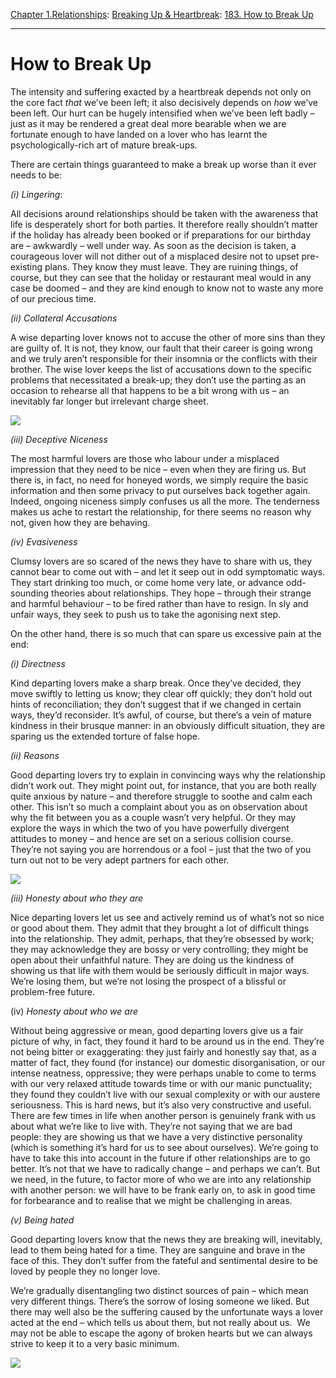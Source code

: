 [Chapter 1.Relationships](https://www.theschooloflife.com/thebookoflife/category/relationships/): [Breaking Up & Heartbreak](https://www.theschooloflife.com/thebookoflife/category/relationships/breaking-up-heartbreak/): [183. How to Break Up](https://www.theschooloflife.com/thebookoflife/how-to-break-up/)

* * *

# How to Break Up

The intensity and suffering exacted by a heartbreak depends not only on the core fact _that_ we’ve been left; it also decisively depends on _how_ we’ve been left. Our hurt can be hugely intensified when we’ve been left badly – just as it may be rendered a great deal more bearable when we are fortunate enough to have landed on a lover who has learnt the psychologically-rich art of mature break-ups.

There are certain things guaranteed to make a break up worse than it ever needs to be:

_(i) Lingering_:

All decisions around relationships should be taken with the awareness that life is desperately short for both parties. It therefore really shouldn’t matter if the holiday has already been booked or if preparations for our birthday are – awkwardly – well under way. As soon as the decision is taken, a courageous lover will not dither out of a misplaced desire not to upset pre-existing plans. They know they must leave. They are ruining things, of course, but they can see that the holiday or restaurant meal would in any case be doomed – and they are kind enough to know not to waste any more of our precious time.

_(ii) Collateral Accusations_

A wise departing lover knows not to accuse the other of more sins than they are guilty of. It is not, they know, our fault that their career is going wrong and we truly aren’t responsible for their insomnia or the conflicts with their brother. The wise lover keeps the list of accusations down to the specific problems that necessitated a break-up; they don’t use the parting as an occasion to rehearse all that happens to be a bit wrong with us – an inevitably far longer but irrelevant charge sheet.

![](https://www.theschooloflife.com/thebookoflife/wp-content/uploads/2018/06/1112px-Edouard_Manet_005.jpg)

_(iii) Deceptive Niceness_

The most harmful lovers are those who labour under a misplaced impression that they need to be nice – even when they are firing us. But there is, in fact, no need for honeyed words, we simply require the basic information and then some privacy to put ourselves back together again. Indeed, ongoing niceness simply confuses us all the more. The tenderness makes us ache to restart the relationship, for there seems no reason why not, given how they are behaving.

_(iv) Evasiveness_

Clumsy lovers are so scared of the news they have to share with us, they cannot bear to come out with – and let it seep out in odd symptomatic ways. They start drinking too much, or come home very late, or advance odd-sounding theories about relationships. They hope – through their strange and harmful behaviour – to be fired rather than have to resign. In sly and unfair ways, they seek to push us to take the agonising next step.

On the other hand, there is so much that can spare us excessive pain at the end:

_(i) Directness_

Kind departing lovers make a sharp break. Once they’ve decided, they move swiftly to letting us know; they clear off quickly; they don’t hold out hints of reconciliation; they don’t suggest that if we changed in certain ways, they’d reconsider. It’s awful, of course, but there’s a vein of mature kindness in their brusque manner: in an obviously difficult situation, they are sparing us the extended torture of false hope.

_(ii) Reasons_

Good departing lovers try to explain in convincing ways why the relationship didn’t work out. They might point out, for instance, that you are both really quite anxious by nature – and therefore struggle to soothe and calm each other. This isn’t so much a complaint about you as on observation about why the fit between you as a couple wasn’t very helpful. Or they may explore the ways in which the two of you have powerfully divergent attitudes to money – and hence are set on a serious collision course. They’re not saying you are horrendous or a fool – just that the two of you turn out not to be very adept partners for each other.

![](https://www.theschooloflife.com/thebookoflife/wp-content/uploads/2018/06/1111px-Egon_Schiele_-_Self-Portrait_with_Physalis_-_Google_Art_Project.jpg)

_(iii) Honesty about who they are_

Nice departing lovers let us see and actively remind us of what’s not so nice or good about them. They admit that they brought a lot of difficult things into the relationship. They admit, perhaps, that they’re obsessed by work; they may acknowledge they are bossy or very controlling; they might be open about their unfaithful nature. They are doing us the kindness of showing us that life with them would be seriously difficult in major ways. We’re losing them, but we’re not losing the prospect of a blissful or problem-free future.

(iv) _Honesty about who we are_

Without being aggressive or mean, good departing lovers give us a fair picture of why, in fact, they found it hard to be around us in the end. They’re not being bitter or exaggerating: they just fairly and honestly say that, as a matter of fact, they found (for instance) our domestic disorganisation, or our intense neatness, oppressive; they were perhaps unable to come to terms with our very relaxed attitude towards time or with our manic punctuality; they found they couldn’t live with our sexual complexity or with our austere seriousness. This is hard news, but it’s also very constructive and useful. There are few times in life when another person is genuinely frank with us about what we’re like to live with. They’re not saying that we are bad people: they are showing us that we have a very distinctive personality (which is something it’s hard for us to see about ourselves). We’re going to have to take this into account in the future if other relationships are to go better. It’s not that we have to radically change – and perhaps we can’t. But we need, in the future, to factor more of who we are into any relationship with another person: we will have to be frank early on, to ask in good time for forbearance and to realise that we might be challenging in areas.

_(v) Being hated_

Good departing lovers know that the news they are breaking will, inevitably, lead to them being hated for a time. They are sanguine and brave in the face of this. They don’t suffer from the fateful and sentimental desire to be loved by people they no longer love.

We’re gradually disentangling two distinct sources of pain – which mean very different things. There’s the sorrow of losing someone we liked. But there may well also be the suffering caused by the unfortunate ways a lover acted at the end – which tells us about them, but not really about us. &nbsp;We may not be able to escape the agony of broken hearts but we can always strive to keep it to a very basic minimum.

[![](https://img.youtube.com/vi/f4d6UcRCQDc/0.jpg)](https://www.youtube.com/embed/f4d6UcRCQDc '')
